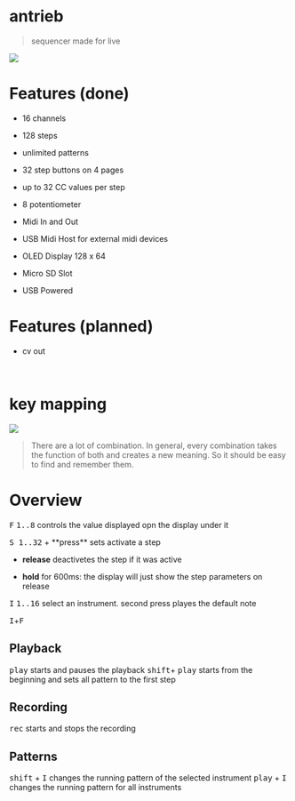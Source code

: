 # antrieb 
> sequencer made for live</center>



![](../raw/master/assets/img/front.jpg)

# Features (done)
- 16 channels
- 128 steps
- unlimited patterns
- 32 step buttons on 4 pages
- up to 32 CC values per step
- 8 potentiometer


- Midi In and Out
- USB Midi Host for external midi devices
- OLED Display 128 x 64  

- Micro SD Slot
- USB Powered

# Features (planned)
- cv out


​
# key mapping
![](../raw/master/assets/img/keys.jpg)


> There are a lot of combination. In general, every combination takes the function of both and creates a new meaning. So it should be easy to find and remember them.



# Overview
<kbd>F</kbd> <kbd>1..8</kbd> controls the value displayed opn the display under it

<section>
<kbd>S </kbd><kbd>1..32</kbd>
+ **press**  sets activate a step

+ **release**  deactivetes the step if it was active

+ **hold** for 600ms:  the display will just show the step parameters on release

</section>
<kbd>I</kbd> <kbd>1..16</kbd> select an instrument. second press playes the default note


<kbd>I</kbd>+<kbd>F</kbd>

## Playback
<kbd>play</kbd> starts and pauses the playback
<kbd>shift</kbd>+ <kbd>play</kbd> starts from the beginning and sets all pattern to the first step


## Recording
<kbd>rec</kbd> starts and stops the recording


## Patterns
<kbd>shift</kbd> + <kbd>I</kbd> changes the running pattern of the selected instrument
<kbd>play</kbd> + <kbd>I</kbd> changes the running pattern for all instruments
